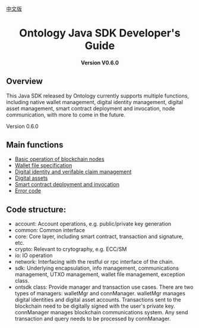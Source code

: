 ﻿[中文版](../cn/README.md)

<h1 align="center">Ontology Java SDK Developer's Guide</h1>
<h4 align="center">Version V0.6.0 </h4>

## Overview

This Java SDK released by Ontology currently supports multiple functions, including native wallet management, digital identity management, digital asset management, smart contract deployment and invocation, node communication, with more to come in the future. 

Version 0.6.0

## Main functions


- [Basic operation of blockchain nodes](basic.md)
- [Wallet file specification](Wallet_File_Specification.md)
- [Digital identity and verifable claim management](identity_claim.md)
- [Digital assets](asset.md)
- [Smart contract deployment and invocation](smartcontract.md)
- [Error code](errorcode.md)


## Code structure:

* account: Account operations, e.g. public/private key generation
* common: Common interface
* core: Core layer, including smart contract, transaction and signature, etc.
* crypto: Relevant to crytography, e.g. ECC/SM
* io: IO operation
* network: Interfacing with the restful or rpc interface of the chain.
* sdk: Underlying encapsulation, info management, communications management, UTXO management, wallet file management, exception class.
* ontsdk class: Provide manager and transaction use cases. There are two types of managers: walletMgr and connManager. walletMgr manages digital identities and digital asset accounts. Transactions sent to the blockchain need to be digitally signed with the user's private key. connManager manages blockchain communications system. Any send transaction and query needs to be processed by connManager.